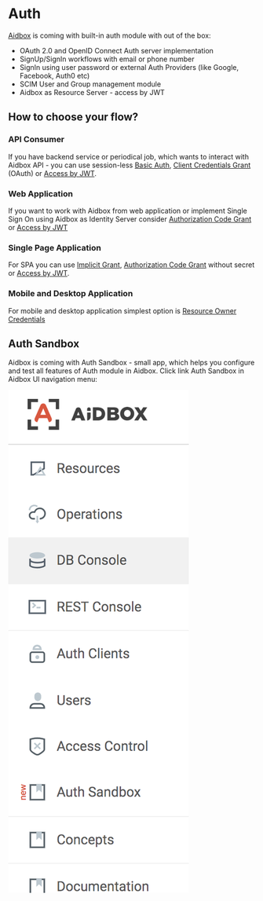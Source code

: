 # Auth

[Aidbox](https://www.health-samurai.io/aidbox) is coming with built-in auth module with out of the box:

* OAuth 2.0 and OpenID Connect Auth server implementation
* SignUp/SignIn workflows with email or phone number
* SignIn using user password or external Auth Providers \(like Google, Facebook, Auth0 etc\)
* SCIM User and Group management module
* Aidbox as Resource Server - access by JWT

## How to choose your flow?

### API Consumer

If you have backend service or periodical job, which wants to interact with Aidbox API - you can use session-less [Basic Auth](basic-auth.md), [Client Credentials Grant](client-credentials.md) \(OAuth\) or [Access by JWT](access-token-introspection.md).

### Web Application

If you want to work with Aidbox from web application or implement Single Sign On using Aidbox as Identity Server consider [Authorization Code Grant](authorization-code.md) or [Access by JWT](access-token-introspection.md)

### Single Page Application

For SPA you can use [Implicit Grant](implicit.md), [Authorization Code Grant](authorization-code.md) without secret or [Access by JWT](access-token-introspection.md).

### Mobile and Desktop Application

For mobile and desktop application simplest option is [Resource Owner Credentials](resource-owner-password.md)

## Auth Sandbox

Aidbox is coming with Auth Sandbox - small app, which helps you configure and test all features of Auth module in Aidbox.  Click link Auth Sandbox in Aidbox UI navigation menu:

![](../.gitbook/assets/image.png)



